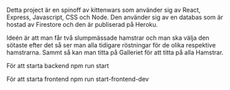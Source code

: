 Detta project är en spinoff av kittenwars som använder sig av React, Express, Javascript, CSS och Node. Den använder sig av en databas som är hostad av Firestore och den är publiserad på Heroku.

Ideén är att man får två slumpmässade hamstrar och man ska välja den sötaste efter det så ser man alla tidigare röstningar för de olika respektive hamstrarna. Sammt så kan man titta på Galleriet för att titta på alla Hamstrar.

För att starta backend
npm run start

För att starta frontend
npm run start-frontend-dev
